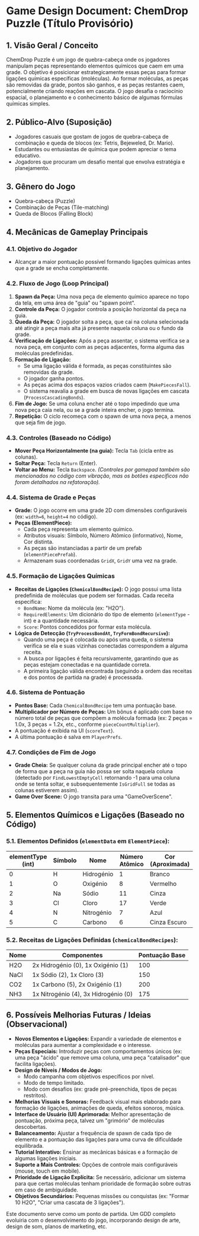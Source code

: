 # Game Design Document: ChemDrop Puzzle (Título Provisório)

## 1. Visão Geral / Conceito

ChemDrop Puzzle é um jogo de quebra-cabeça onde os jogadores manipulam peças representando elementos químicos que caem em uma grade. O objetivo é posicionar estrategicamente essas peças para formar ligações químicas específicas (moléculas). Ao formar moléculas, as peças são removidas da grade, pontos são ganhos, e as peças restantes caem, potencialmente criando reações em cascata. O jogo desafia o raciocínio espacial, o planejamento e o conhecimento básico de algumas fórmulas químicas simples.

## 2. Público-Alvo (Suposição)

*   Jogadores casuais que gostam de jogos de quebra-cabeça de combinação e queda de blocos (ex: Tetris, Bejeweled, Dr. Mario).
*   Estudantes ou entusiastas de química que podem apreciar o tema educativo.
*   Jogadores que procuram um desafio mental que envolva estratégia e planejamento.

## 3. Gênero do Jogo

*   Quebra-cabeça (Puzzle)
*   Combinação de Peças (Tile-matching)
*   Queda de Blocos (Falling Block)

## 4. Mecânicas de Gameplay Principais

### 4.1. Objetivo do Jogador

*   Alcançar a maior pontuação possível formando ligações químicas antes que a grade se encha completamente.

### 4.2. Fluxo de Jogo (Loop Principal)

1.  **Spawn da Peça:** Uma nova peça de elemento químico aparece no topo da tela, em uma área de "guia" ou "spawn point".
2.  **Controle da Peça:** O jogador controla a posição horizontal da peça na guia.
3.  **Queda da Peça:** O jogador solta a peça, que cai na coluna selecionada até atingir a peça mais alta já presente naquela coluna ou o fundo da grade.
4.  **Verificação de Ligações:** Após a peça assentar, o sistema verifica se a nova peça, em conjunto com as peças adjacentes, forma alguma das moléculas predefinidas.
5.  **Formação de Ligação:**
    *   Se uma ligação válida é formada, as peças constituintes são removidas da grade.
    *   O jogador ganha pontos.
    *   As peças acima dos espaços vazios criados caem (`MakePiecesFall`).
    *   O sistema reavalia a grade em busca de novas ligações em cascata (`ProcessCascadingBonds`).
6.  **Fim de Jogo:** Se uma coluna encher até o topo impedindo que uma nova peça caia nela, ou se a grade inteira encher, o jogo termina.
7.  **Repetição:** O ciclo recomeça com o spawn de uma nova peça, a menos que seja fim de jogo.

### 4.3. Controles (Baseado no Código)

*   **Mover Peça Horizontalmente (na guia):** Tecla `Tab` (cicla entre as colunas).
*   **Soltar Peça:** Tecla `Return` (Enter).
*   **Voltar ao Menu:** Tecla `Backspace`.
    *(Controles por gamepad também são mencionados no código com vibração, mas os botões específicos não foram detalhados na refatoração).*

### 4.4. Sistema de Grade e Peças

*   **Grade:** O jogo ocorre em uma grade 2D com dimensões configuráveis (ex: `width=6`, `height=4` no código).
*   **Peças (ElementPiece):**
    *   Cada peça representa um elemento químico.
    *   Atributos visuais: Símbolo, Número Atômico (informativo), Nome, Cor distinta.
    *   As peças são instanciadas a partir de um prefab (`elementPiecePrefab`).
    *   Armazenam suas coordenadas `GridX`, `GridY` uma vez na grade.

### 4.5. Formação de Ligações Químicas

*   **Receitas de Ligações (`ChemicalBondRecipe`):** O jogo possui uma lista predefinida de moléculas que podem ser formadas. Cada receita especifica:
    *   `BondName`: Nome da molécula (ex: "H2O").
    *   `RequiredElements`: Um dicionário do tipo de elemento (`elementType` - int) e a quantidade necessária.
    *   `Score`: Pontos concedidos por formar esta molécula.
*   **Lógica de Detecção (`TryProcessBondAt`, `TryFormBondRecursive`):**
    *   Quando uma peça é colocada ou após uma queda, o sistema verifica se ela e suas vizinhas conectadas correspondem a alguma receita.
    *   A busca por ligações é feita recursivamente, garantindo que as peças estejam conectadas e na quantidade correta.
    *   A primeira ligação válida encontrada (seguindo a ordem das receitas e dos pontos de partida na grade) é processada.

### 4.6. Sistema de Pontuação

*   **Pontos Base:** Cada `ChemicalBondRecipe` tem uma pontuação base.
*   **Multiplicador por Número de Peças:** Um bônus é aplicado com base no número total de peças que compõem a molécula formada (ex: 2 peças = 1.0x, 3 peças = 1.2x, etc., conforme `pieceCountMultiplier`).
*   A pontuação é exibida na UI (`scoreText`).
*   A última pontuação é salva em `PlayerPrefs`.

### 4.7. Condições de Fim de Jogo

*   **Grade Cheia:** Se qualquer coluna da grade principal encher até o topo de forma que a peça na guia não possa ser solta naquela coluna (detectado por `FindLowestEmptyCell` retornando -1 para uma coluna onde se tenta soltar, e subsequentemente `IsGridFull` se todas as colunas estiverem assim).
*   **Game Over Scene:** O jogo transita para uma "GameOverScene".

## 5. Elementos Químicos e Ligações (Baseado no Código)

### 5.1. Elementos Definidos (`elementData` em `ElementPiece`):

| elementType (int) | Símbolo | Nome       | Número Atômico | Cor (Aproximada) |
|-------------------|---------|------------|----------------|------------------|
| 0                 | H       | Hidrogénio | 1              | Branco           |
| 1                 | O       | Oxigénio   | 8              | Vermelho         |
| 2                 | Na      | Sódio      | 11             | Cinza            |
| 3                 | Cl      | Cloro      | 17             | Verde            |
| 4                 | N       | Nitrogénio | 7              | Azul             |
| 5                 | C       | Carbono    | 6              | Cinza Escuro     |

### 5.2. Receitas de Ligações Definidas (`chemicalBondRecipes`):

| Nome  | Componentes                                | Pontuação Base |
|-------|--------------------------------------------|----------------|
| H2O   | 2x Hidrogénio (0), 1x Oxigénio (1)         | 100            |
| NaCl  | 1x Sódio (2), 1x Cloro (3)                 | 150            |
| CO2   | 1x Carbono (5), 2x Oxigénio (1)            | 200            |
| NH3   | 1x Nitrogénio (4), 3x Hidrogénio (0)       | 175            |

## 6. Possíveis Melhorias Futuras / Ideias (Observacional)

*   **Novos Elementos e Ligações:** Expandir a variedade de elementos e moléculas para aumentar a complexidade e o interesse.
*   **Peças Especiais:** Introduzir peças com comportamentos únicos (ex: uma peça "ácido" que remove uma coluna, uma peça "catalisador" que facilita ligações).
*   **Design de Níveis / Modos de Jogo:**
    *   Modo campanha com objetivos específicos por nível.
    *   Modo de tempo limitado.
    *   Modo com desafios (ex: grade pré-preenchida, tipos de peças restritos).
*   **Melhorias Visuais e Sonoras:** Feedback visual mais elaborado para formação de ligações, animações de queda, efeitos sonoros, música.
*   **Interface de Usuário (UI) Aprimorada:** Melhor apresentação de pontuação, próxima peça, talvez um "grimório" de moléculas descobertas.
*   **Balanceamento:** Ajustar a frequência de spawn de cada tipo de elemento e a pontuação das ligações para uma curva de dificuldade equilibrada.
*   **Tutorial Interativo:** Ensinar as mecânicas básicas e a formação de algumas ligações iniciais.
*   **Suporte a Mais Controles:** Opções de controle mais configuráveis (mouse, touch em mobile).
*   **Prioridade de Ligação Explícita:** Se necessário, adicionar um sistema para que certas moléculas tenham prioridade de formação sobre outras em caso de ambiguidade.
*   **Objetivos Secundários:** Pequenas missões ou conquistas (ex: "Formar 10 H2O", "Criar uma cascata de 3 ligações").

Este documento serve como um ponto de partida. Um GDD completo evoluiria com o desenvolvimento do jogo, incorporando design de arte, design de som, planos de marketing, etc.
